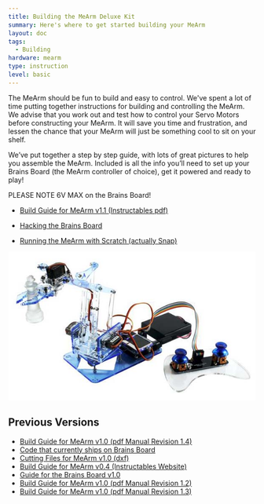 ```yaml
---
title: Building the MeArm Deluxe Kit
summary: Here's where to get started building your MeArm
layout: doc
tags:
  - Building
hardware: mearm
type: instruction
level: basic
---
```


The MeArm should be fun to build and easy to control. We've spent a lot of time putting together instructions for building and controlling the MeArm. We advise that you work out and test how to control your Servo Motors before constructing your MeArm. It will save you time and frustration, and lessen the chance that your MeArm will just be something cool to sit on your shelf.

We’ve put together a step by step guide, with lots of great pictures to help you assemble the MeArm. Included is all the info you’ll need to set up your Brains Board (the MeArm controller of choice), get it powered and ready to play!

PLEASE NOTE 6V MAX on the Brains Board!

 - [Build Guide for MeArm v1.1 (Instructables pdf)](/assets/docs/building-the-mearm-deluxe/MeArm-V1.1.pdf)

 - [Hacking the Brains Board](https://mime.co.uk/blog/2015/11/23/hacking-the-mearm-brains-board/)
 - [Running the MeArm with Scratch (actually Snap)](https://mime.co.uk/blog/2015/11/23/running-the-mearm-with-arduino-and-snap-a-scratch-like-language/)
 
![](/assets/docs/building-the-mearm-deluxe/Nuka_Deluxe_on_White_Short_Crop_4200_grande.jpg)

## Previous Versions
 - [Build Guide for MeArm v1.0 (pdf Manual Revision 1.4)](/assets/docs/building-the-mearm-deluxe/MeArm_v1.0_Manual_v1.4.pdf)
 - [Code that currently ships on Brains Board](https://codebender.cc/sketch:137567)
 - [Cutting Files for MeArm v1.0 (dxf)](/assets/docs/building-the-mearm-deluxe/V1.0Sharing.dxf)
 - [Build Guide for MeArm v0.4 (Instructables Website)](http://www.instructables.com/id/Pocket-Sized-Robot-Arm-meArm-V04/)
 - [Guide for the Brains Board v1.0](https://mime.co.uk/blog/2015/11/23/hacking-the-mearm-brains-board/)
 - [Build Guide for MeArm v1.0 (pdf Manual Revision 1.2)](/assets/docs/building-the-mearm-deluxe/MeArm_v1.0_Manual_v1.2.pdf)
 - [Build Guide for MeArm v1.0 (pdf Manual Revision 1.3)](/assets/docs/building-the-mearm-deluxe/MeArm_v1.0_Manual_v1.3.pdf)
 
